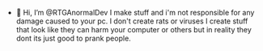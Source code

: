 - 👋 Hi, I’m @RTGAnormalDev
  I make stuff and i'm not responsible for any damage caused to your pc.
I don't create rats or viruses I create stuff that look like they can harm your computer or others but in reality they dont its just good to prank people.
